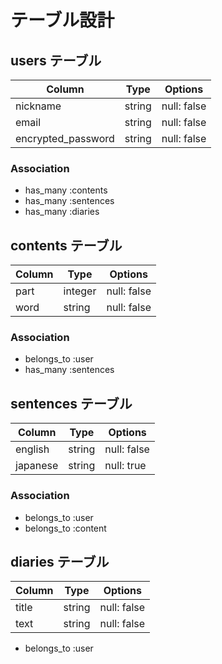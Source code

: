 # テーブル設計

## users テーブル

| Column             | Type    | Options     |
| ------------------ | ------- | ----------- |
| nickname           | string  | null: false |
| email              | string  | null: false |
| encrypted_password | string  | null: false |

### Association

- has_many :contents
- has_many :sentences
- has_many :diaries

## contents テーブル

| Column             | Type    | Options     |
| ------------------ | ------- | ----------- |
| part               | integer | null: false |
| word               | string  | null: false |

### Association

- belongs_to :user
- has_many :sentences

## sentences テーブル

| Column             | Type    | Options     |
| ------------------ | ------- | ----------- |
| english            | string  | null: false |
| japanese           | string  | null: true  |

### Association

- belongs_to :user
- belongs_to :content

## diaries テーブル

| Column             | Type    | Options     |
| ------------------ | ------- | ----------- |
| title              | string  | null: false |
| text               | string  | null: false |

- belongs_to :user